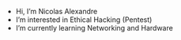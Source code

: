 - Hi, I’m Nicolas Alexandre 
- I’m interested in Ethical Hacking (Pentest)
- I’m currently learning Networking and Hardware

<!---
NicolasAlexandreR/NicolasAlexandreR is a ✨ special ✨ repository because its `README.md` (this file) appears on your GitHub profile.
You can click the Preview link to take a look at your changes.
--->
